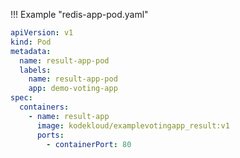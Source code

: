 !!! Example "redis-app-pod.yaml"

```yaml
apiVersion: v1
kind: Pod
metadata:
  name: result-app-pod
  labels:
    name: result-app-pod
    app: demo-voting-app
spec:
  containers:
    - name: result-app
      image: kodekloud/examplevotingapp_result:v1
      ports:
        - containerPort: 80
```